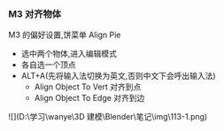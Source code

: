 ### M3 对齐物体

M3 的偏好设置,饼菜单 Align Pie

- 选中两个物体,进入编辑模式
- 各自选一个顶点
- ALT+A(先将输入法切换为英文,否则中文下会呼出输入法)
  - Align Object To Vert 对齐到点
  - Align Object To Edge 对齐到边

![](D:\学习\wanye\3D 建模\Blender\笔记\img\113-1.png)